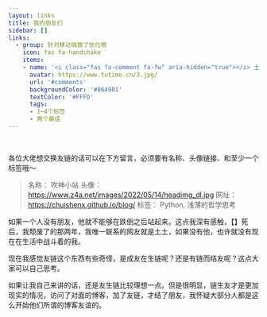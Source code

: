 ```yaml
---
layout: links
title: 我的朋友们
sidebar: []
links:
  - group: 针对移动端做了优化哦
    icon: fas fa-handshake
    items:
    - name: '<i class="fas fa-comment fa-fw" aria-hidden="true"></i> 土土'
      avatar: https://www.tutime.cn/3.jpg/
      url: '#comments'
      backgroundColor: '#864981'
      textColor: '#FFFD'
      tags:
      - 1~4个标签
      - 两个最佳
---
```


<br>

各位大佬想交换友链的话可以在下方留言，必须要有名称、头像链接、和至少一个标签哦～

> 名称： 吹神小站
头像： https://www.z4a.net/images/2022/05/14/headimg_dl.jpg
网址： https://chuishenx.github.io/blog/
标签： Python, 浅薄的哲学思考


如果一个人没有朋友，他就不能够在跌倒之后站起来。这点我深有感触，【】死后，我颓废了的那两年，我唯一联系的网友就是土土，如果没有他，也许就没有现在在生活中战斗着的我。

现在我感觉友链这个东西有些奇怪，是成友在生链呢？还是有链而结友呢？这点大家可以自己思考。

<!-- more -->

如果让我自己来讲的话，还是友生链比较理想一点。但是很明显，链生友才是更加现实的情况，访问了对面的博客，加了友链，才结了朋友，我怀疑大部分人都是这么开始他们所谓的博客友谊的。